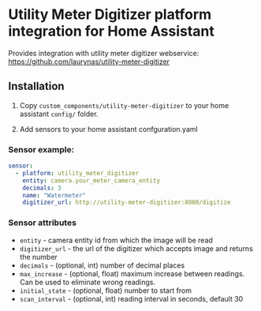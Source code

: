 # Utility Meter Digitizer platform integration for Home Assistant

Provides integration with utility meter digitizer webservice:
https://github.com/laurynas/utility-meter-digitizer

## Installation

1. Copy `custom_components/utility-meter-digitizer` to your home assistant `config/` folder.

2. Add sensors to your home assistant confguration.yaml

### Sensor example:
```yaml
sensor:
  - platform: utility_meter_digitizer
    entity: camera.your_meter_camera_entity
    decimals: 3
    name: "Watermeter"
    digitizer_url: http://utility-meter-digitizer:8000/digitize
```

### Sensor attributes

* `entity` - camera entity id from which the image will be read
* `digitizer_url` - the url of the digitizer which accepts image and returns the number
* `decimals` - (optional, int) number of decimal places
* `max_increase` - (optional, float) maximum increase between readings. Can be used to eliminate wrong readings.
* `initial_state` - (optional, float) number to start from
* `scan_interval` - (optional, int) reading interval in seconds, default 30
